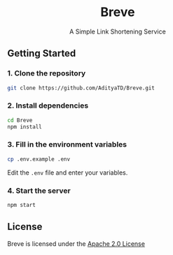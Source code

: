 <div align="center">

# Breve
A Simple Link Shortening Service
</div>

## Getting Started
### 1. Clone the repository
```bash
git clone https://github.com/AdityaTD/Breve.git
```

### 2. Install dependencies
```bash
cd Breve
npm install
```

### 3. Fill in the environment variables
```bash
cp .env.example .env
```

Edit the `.env` file and enter your variables.

### 4. Start the server
```bash
npm start
```

## License
Breve is licensed under the [Apache 2.0 License](https://github.com/AdityaTD/Breve/blob/main/LICENSE)